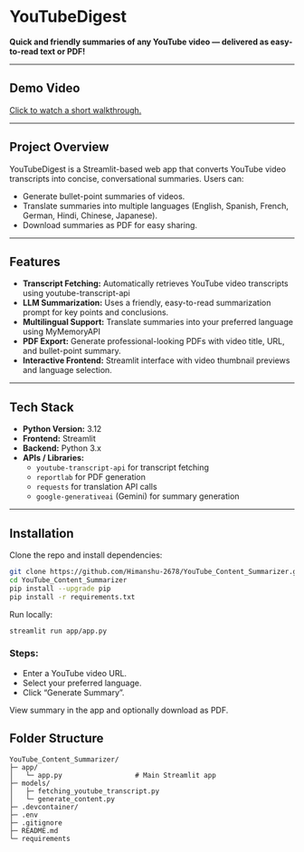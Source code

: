# YouTubeDigest 

**Quick and friendly summaries of any YouTube video — delivered as easy-to-read text or PDF!**

---

## Demo Video

[Click to watch a short walkthrough.](https://www.youtube.com/watch?v=Zl2JTqAB68E)

---

## Project Overview

YouTubeDigest is a Streamlit-based web app that converts YouTube video transcripts into concise, conversational summaries. Users can:

- Generate bullet-point summaries of videos.
- Translate summaries into multiple languages (English, Spanish, French, German, Hindi, Chinese, Japanese).
- Download summaries as PDF for easy sharing.

---

## Features

- **Transcript Fetching:** Automatically retrieves YouTube video transcripts using youtube-transcript-api
- **LLM Summarization:** Uses a friendly, easy-to-read summarization prompt for key points and conclusions.
- **Multilingual Support:** Translate summaries into your preferred language using MyMemoryAPI
- **PDF Export:** Generate professional-looking PDFs with video title, URL, and bullet-point summary.
- **Interactive Frontend:** Streamlit interface with video thumbnail previews and language selection.

---

## Tech Stack

- **Python Version:** 3.12  
- **Frontend:** Streamlit  
- **Backend:** Python 3.x  
- **APIs / Libraries:**
  - `youtube-transcript-api` for transcript fetching  
  - `reportlab` for PDF generation  
  - `requests` for translation API calls  
  - `google-generativeai` (Gemini) for summary generation  


---

## Installation

Clone the repo and install dependencies:

```bash
git clone https://github.com/Himanshu-2678/YouTube_Content_Summarizer.git
cd YouTube_Content_Summarizer
pip install --upgrade pip
pip install -r requirements.txt
```


Run locally:
```
streamlit run app/app.py
```

### Steps:

- Enter a YouTube video URL.
- Select your preferred language.
- Click “Generate Summary”.

View summary in the app and optionally download as PDF.

## Folder Structure
```
YouTube_Content_Summarizer/
├─ app/
│   └─ app.py                  # Main Streamlit app
├─ models/
│   ├─ fetching_youtube_transcript.py
│   └─ generate_content.py
├─ .devcontainer/
├─ .env
├─ .gitignore
├─ README.md
└─ requirements
```
